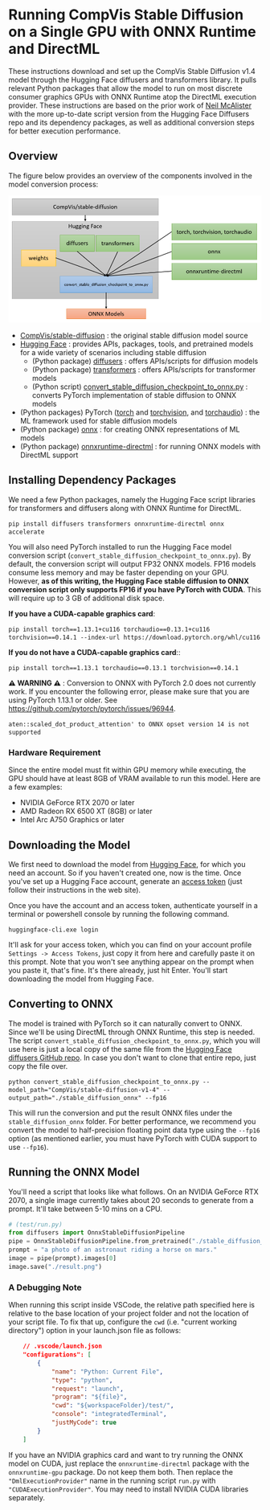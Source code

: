 # Running CompVis Stable Diffusion on a Single GPU with ONNX Runtime and DirectML

These instructions download and set up the CompVis Stable Diffusion v1.4 model through the Hugging Face diffusers and transformers library. It pulls relevant Python packages that allow the model to run on most discrete consumer graphics GPUs with ONNX Runtime atop the DirectML execution provider. These instructions are based on the prior work of [Neil McAlister](https://www.travelneil.com/stable-diffusion-windows-amd.html) with the more up-to-date script version from the Hugging Face Diffusers repo and its dependency packages, as well as additional conversion steps for better execution performance.

## Overview

The figure below provides an overview of the components involved in the model conversion process:

![Stable Diffusion Conversion](sd_conversion.png)

- [CompVis/stable-diffusion](https://github.com/CompVis/stable-diffusion) : the original stable diffusion model source
- [Hugging Face](https://huggingface.co/) : provides APIs, packages, tools, and pretrained models for a wide variety of scenarios including stable diffusion
  - (Python package) [diffusers](https://github.com/huggingface/diffusers) : offers APIs/scripts for diffusion models
  - (Python package) [transformers](https://github.com/huggingface/transformers) : offers APIs/scripts for transformer models
  - (Python script) [convert_stable_diffusion_checkpoint_to_onnx.py](https://github.com/HuggingFace/diffusers/blob/main/scripts/convert_stable_diffusion_checkpoint_to_onnx.py) : converts PyTorch implementation of stable diffusion to ONNX models
- (Python packages) PyTorch ([torch](https://pypi.org/project/torch/) and [torchvision](https://pypi.org/project/torchvision/), and [torchaudio](https://pypi.org/project/torchaudio/)) : the ML framework used for stable diffusion models
- (Python package) [onnx](https://pypi.org/project/onnx/) : for creating ONNX representations of ML models
- (Python package) [onnxruntime-directml](https://pypi.org/project/onnxruntime-directml/) : for running ONNX models with DirectML support

## Installing Dependency Packages

We need a few Python packages, namely the Hugging Face script libraries for transformers and diffusers along with ONNX Runtime for DirectML.

```
pip install diffusers transformers onnxruntime-directml onnx accelerate
```

You will also need PyTorch installed to run the Hugging Face model conversion script (`convert_stable_diffusion_checkpoint_to_onnx.py`). By default, the conversion script will output FP32 ONNX models. FP16 models consume less memory and may be faster depending on your GPU. However, **as of this writing, the Hugging Face stable diffusion to ONNX conversion script only supports FP16 if you have PyTorch with CUDA**. This will require up to 3 GB of additional disk space.

**If you have a CUDA-capable graphics card**:
```
pip install torch==1.13.1+cu116 torchaudio==0.13.1+cu116 torchvision==0.14.1 --index-url https://download.pytorch.org/whl/cu116
```

**If you do not have a CUDA-capable graphics card**::
```
pip install torch==1.13.1 torchaudio==0.13.1 torchvision==0.14.1
```

**⚠️ WARNING ⚠️** : Conversion to ONNX with PyTorch 2.0 does not currently work. If you encounter the following error, please make sure that you are using PyTorch 1.13.1 or older. See https://github.com/pytorch/pytorch/issues/96944.

    aten::scaled_dot_product_attention' to ONNX opset version 14 is not supported

### Hardware Requirement
Since the entire model must fit within GPU memory while executing, the GPU should have at least 8GB of VRAM available to run this model. Here are a few examples:
- NVIDIA GeForce RTX 2070 or later
- AMD Radeon RX 6500 XT (8GB) or later
- Intel Arc A750 Graphics or later 

## Downloading the Model
We first need to download the model from [Hugging Face](https://huggingface.co/), for which you need an account. So if you haven't created one, now is the time. Once you've set up a Hugging Face account, generate an [access token](https://huggingface.co/docs/hub/security-tokens) (just follow their instructions in the web site).

Once you have the account and an access token, authenticate yourself in a terminal or powershell console by running the following command.

```
huggingface-cli.exe login
```

It'll ask for your access token, which you can find on your account profile `Settings -> Access Tokens`, just copy it from here and carefully paste it on this prompt. Note that you won't see anything appear on the prompt when you paste it, that's fine. It's there already, just hit Enter. You'll start downloading the model from Hugging Face.

## Converting to ONNX

The model is trained with PyTorch so it can naturally convert to ONNX. Since we'll be using DirectML through ONNX Runtime, this step is needed. The script `convert_stable_diffusion_checkpoint_to_onnx.py`, which you will use here is just a local copy of the same file from the [Hugging Face diffusers GitHub repo](https://github.com/HuggingFace/diffusers/blob/main/scripts/convert_stable_diffusion_checkpoint_to_onnx.py). In case you don't want to clone that entire repo, just copy the file over.

```
python convert_stable_diffusion_checkpoint_to_onnx.py --model_path="CompVis/stable-diffusion-v1-4" --output_path="./stable_diffusion_onnx" --fp16
```

This will run the conversion and put the result ONNX files under the `stable_diffusion_onnx` folder. For better performance, we recommend you convert the model to half-precision floating point data type using the `--fp16` option (as mentioned earlier, you must have PyTorch with CUDA support to use `--fp16`).

## Running the ONNX Model

You'll need a script that looks like what follows. On an NVIDIA GeForce RTX 2070, a single image currently takes about 20 seconds to generate from a prompt. It'll take between 5-10 mins on a CPU.

```python
# (test/run.py)
from diffusers import OnnxStableDiffusionPipeline
pipe = OnnxStableDiffusionPipeline.from_pretrained("./stable_diffusion_onnx", provider="DmlExecutionProvider")
prompt = "a photo of an astronaut riding a horse on mars."
image = pipe(prompt).images[0]
image.save("./result.png")
```

### A Debugging Note
When running this script inside VSCode, the relative path specified here is relative to the base location of your project folder and not the location of your script file. To fix that up, configure the `cwd` (i.e. "current working directory") option in your launch.json file as follows:

```json
    // .vscode/launch.json
    "configurations": [
        {
            "name": "Python: Current File",
            "type": "python",
            "request": "launch",
            "program": "${file}",
            "cwd": "${workspaceFolder}/test/",
            "console": "integratedTerminal",
            "justMyCode": true
        }
    ]
```

If you have an NVIDIA graphics card and want to try running the ONNX model on CUDA, just replace the `onnxruntime-directml` package with the `onnxruntime-gpu` package. Do not keep them both. Then replace the `"DmlExecutionProvider"` name in the running script `run.py` with `"CUDAExecutionProvider"`. You may need to install NVIDIA CUDA libraries separately.
